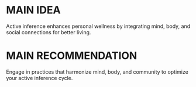 # MAIN IDEA
Active inference enhances personal wellness by integrating mind, body, and social connections for better living.

# MAIN RECOMMENDATION
Engage in practices that harmonize mind, body, and community to optimize your active inference cycle.

